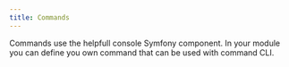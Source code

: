 ```yaml
---
title: Commands
---
```


Commands use the helpfull console Symfony component. In your module you can define you own command that can be used
with command CLI.